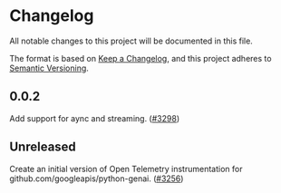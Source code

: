 # Changelog

All notable changes to this project will be documented in this file.

The format is based on [Keep a Changelog](https://keepachangelog.com/en/1.0.0/),
and this project adheres to [Semantic Versioning](https://semver.org/spec/v2.0.0.html).

## 0.0.2

Add support for aync and streaming.
([#3298](https://github.com/open-telemetry/opentelemetry-python-contrib/pull/3298))

## Unreleased

Create an initial version of Open Telemetry instrumentation for github.com/googleapis/python-genai.
([#3256](https://github.com/open-telemetry/opentelemetry-python-contrib/pull/3256)) 